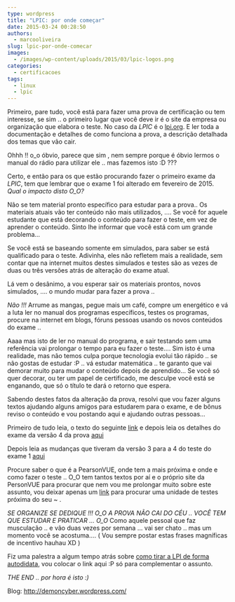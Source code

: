 ```yaml
---
type: wordpress
title: "LPIC: por onde começar"
date: 2015-03-24 00:28:50
authors:
  - marcooliveira
slug: lpic-por-onde-comecar
images:
  - /images/wp-content/uploads/2015/03/lpic-logos.png
categories:
  - certificacoes
tags:
  - linux
  - lpic
---
```


Primeiro, pare tudo, você está para fazer uma prova de certificação ou tem
interesse, se sim .. o primeiro lugar que você deve ir é o site da empresa
ou organização que elabora o teste. No caso da *LPIC* é o <a title="lpi" href="http://www.lpi.org/" target="_blank">lpi.org</a>. E ler toda a documentação e detalhes de como funciona a prova, a descrição detalhada dos temas que vão cair.

Ohhh !! o_o óbvio, parece que sim , nem sempre porque é óbvio lermos o manual do rádio para utilizar ele .. mas fazemos isto :D ???

Certo, e então para os que estão procurando fazer o primeiro exame da *LPIC*, tem que lembrar que o exame 1 foi alterado em fevereiro de 2015. *Qual o impacto disto O_O?*

Não se tem material pronto específico para estudar para a prova.. Os materiais atuais vão ter conteúdo não mais utilizados, …. Se você for aquele estudante que está decorando o conteúdo para fazer o teste, em vez de aprender o conteúdo. Sinto lhe informar que você está com um grande
problema…

Se você está se baseando somente em simulados, para saber se está qualificado para o teste. Adivinha, eles não refletem mais a realidade, sem contar que na internet muitos destes simulados e testes são as vezes de duas ou três versões atrás de alteração do exame atual.

Lá vem o desânimo, a vou esperar sair os materiais prontos, novos simulados, …. o mundo mudar para fazer a prova ..

*Não !!!* Arrume as mangas, pegue mais um café, compre um energético e vá a luta ler no manual dos programas específicos, testes os programas, procure na internet em blogs, fóruns pessoas usando os novos conteúdos do exame ..

Aaaa mas isto de ler no manual do programa, e sair testando sem uma referência vai prolongar o tempo para eu fazer o teste…. Sim isto é uma realidade, mas não temos culpa porque tecnologia evolui tão rápido .. se não gostas de estudar :P .. vá estudar matemática .. te garanto que vai
demorar muito para mudar o conteúdo depois de aprendido… Se você só quer decorar, ou ter um papel de certificado, me desculpe você está se enganando, que só o título te dará o retorno que espera.

Sabendo destes fatos da alteração da prova, resolvi que vou fazer alguns textos ajudando alguns amigos para estudarem para o exame, e de bônus reviso o conteúdo e vou postando aqui e ajudando outras pessoas…

Primeiro de tudo leia, o texto do seguinte <a href="https://www.lpi.org/certification/get-certified-lpi/lpic-1-linux-server-professional/" target="_blank">link</a> e depois leia os detalhes do exame da versão 4 da prova <a href="http://wiki.lpi.org/wiki/LPIC-1_Objectives_V4" target="_blank">aqui</a>

Depois leia as mudanças que tiveram da versão 3 para a 4 do teste do exame 1 <a href="http://wiki.lpi.org/wiki/LPIC1SummaryVersion3To4" target="_blank">aqui</a>

Procure saber o que é a PearsonVUE, onde tem a mais próxima e onde e como fazer o teste .. O_O tem tantos textos por aí e o próprio site da PersonVUE para procurar que nem vou me prolongar muito sobre este assunto, vou deixar apenas um <a href="http://www.pearsonvue.com/lpi/locate/" target="_blank">link</a> para procurar uma unidade de testes próxima do seu ~ .

*SE ORGANIZE SE DEDIQUE !!! O_O A PROVA NÃO CAI DO CÉU .. VOCÊ TEM QUE ESTUDAR E PRATICAR … O_O* Como aquele pessoal que faz musculação .. e vão duas vezes por semana … vai ser chato .. mas um momento você se acostuma…. ( Vou sempre postar estas frases magníficas de incentivo hauhau XD )

Fiz uma palestra a algum tempo atrás sobre <a href="http://pt.slideshare.net/demoncyber/lpi-autodidata-flisol-florianopolis" target="_blank">como tirar a LPI de forma autodidata</a>, vou colocar o link aqui :P só para complementar o assunto.

*THE END .. por hora é isto :)*

Blog: <a href="http://demoncyber.wordpress.com/" target="_blank">http://demoncyber.wordpress.com/</a>
